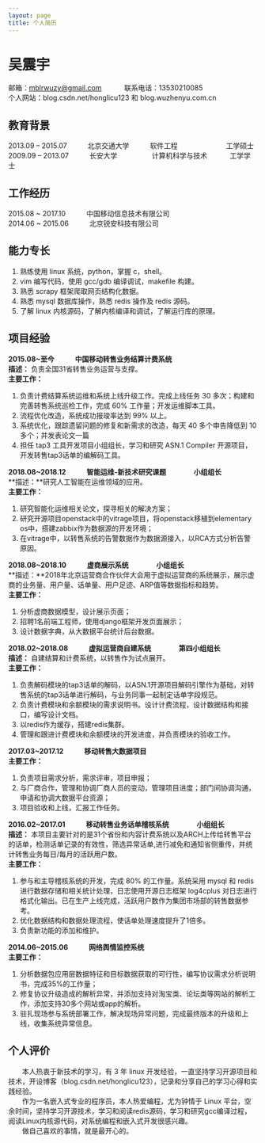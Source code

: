 ```yaml
---
layout: page
title: 个人简历
---
```


# 吴震宇
邮箱：mblrwuzy@gmail.com 　　　联系电话：13530210085 <br>
个人网站：blog.csdn.net/honglicu123 和 blog.wuzhenyu.com.cn

## 教育背景
2013.09 – 2015.07　　　北京交通大学　　　软件工程　　　　　　　工学硕士 <br>
2009.09 – 2013.07　　　长安大学　　　　　计算机科学与技术	　　　工学学士

## 工作经历
2015.08 ~ 2017.10　　　中国移动信息技术有限公司<br>
2014.06 ~ 2015.06　　　北京锐安科技有限公司

## 能力专长                                                                                                                                                               
1. 熟练使用 linux 系统，python，掌握 c，shell。 <br>
2. vim 编写代码，使用 gcc/gdb 编译调试，makefile 构建。 <br>
3. 熟悉 scrapy 框架爬取网页结构化数据。 <br>
4. 熟悉 mysql 数据库操作，熟悉 redis 操作及 redis 源码。
5. 了解 linux 内核源码，了解内核编译和调试，了解运行库的原理。

## 项目经验
**2015.08~至今　　　中国移动转售业务结算计费系统**<br>
**描述：** 负责全国31省转售业务运营与支撑。<br>
**主要工作：**
1. 负责计费结算系统运维和系统上线升级工作。完成上线任务 30 多次；构建和完善转售系统巡检工作，完成 60% 工作量；开发运维脚本工具。 <br>
2. 流程优化改造，系统成功报竣率达到 99% 以上。 <br>
3. 系统优化，跟踪遗留问题的修复和新需求的改造，每天 40 多个申告降低到 10 多个；并发表论文一篇 <br>
4. 担任 tap3 工具开发项目小组组长，学习和研究 ASN.1 Compiler 开源项目，开发转售tap3话单的编解码工具。

**2018.08~2018.12　　　智能运维-新技术研究课题　　　　小组组长**<br>
**描述：**研究人工智能在运维领域的应用。<br>
**主要工作：** <br>
1. 研究智能化运维相关论文，探寻相关的解决方案；<br>
2. 研究开源项目openstack中的vitrage项目，将openstack移植到elementary os中，搭建zabbix作为数据源的开发环境；<br>
3. 在vitrage中，以转售系统的告警数据作为数据源接入，以RCA方式分析告警原因。

**2018.08~2018.10　　　虚商展示系统　　　　小组组长**<br>
**描述：**2018年北京运营商合作伙伴大会用于虚拟运营商的系统展示，展示虚商的业务量、用户量、话单量、用户足迹、ARP值等数据指标和趋势。<br>
**主要工作：** <br>
1. 分析虚商数据模型，设计展示页面；
2. 招聘1名前端工程师，使用django框架开发页面展示；
3. 设计数据字典，从大数据平台统计后台数据。

**2018.02~2018.08　　　虚拟运营商自建系统　　　　第四小组组长**<br>
**描述：** 自建结算和计费系统，以转售作为试点展开。<br>
**主要工作：** <br>
1. 负责解码模块的tap3话单的解码，以ASN.1开源项目解码引擎作为基础，对转售系统的tap3话单进行解码，与业务同事一起制定话单字段规范。<br>
2. 负责计费模块和余额模块的需求说明书。设计计费流程，设计数据结构和接口，编写设计文档。<br>
3. 以redis作为缓存，搭建redis集群。<br>
4. 管理和跟进计费模块和余额模块的开发进度，并负责模块的验收工作。

**2017.03~2017.12　　　移动转售大数据项目**　<br>
**主要工作：** <br>
1. 负责项目需求分析，需求评审，项目申报；
2. 与厂商合作，管理和协调厂商人员的变动，管理项目进度；部门间协调沟通，申请和协调大数据平台资源；
3. 项目验收和上线，汇报工作任务。

**2016.02~2017.01　　　移动转售业务话单稽核系统　　　　小组组长**　<br>
**描述：** 本项目主要针对的是31个省份和内容计费系统以及ARCH上传给转售平台的话单，检测话单记录的有效性，筛选异常话单,进行减免和通知省侧重传，并统计转售业务每日/每月的活跃用户数。<br>
**主要工作：** <br>
1. 参与和主导稽核系统的开发，完成 80% 的工作量。系统采用 mysql 和 redis 进行数据存储和相关统计处理，日志使用开源日志框架 log4cplus 对日志进行格式化输出。已在生产上线完成，活跃用户数作为集团市场部的转售数据参考。 <br>
2. 优化数据结构和数据处理流程，使话单处理速度提升了1倍多。<br>
3. 负责新功能的添加和维护。

**2014.06~2015.06　　　网络舆情监控系统**　<br>
**主要工作：** <br>
1. 分析数据包应用层数据特征和目标数据获取的可行性，编写协议需求分析说明书，完成35%的工作量； <br>
2. 修复协议升级造成的解析异常，并添加支持对淘宝类、论坛类等网站的解析工作，添加支持30多个网站或app的解析。<br>
3. 驻扎现场参与系统部署工作，解决现场异常问题，完成最终版本的升级和上线，收集系统异常信息。

## 个人评价
　　本人热衷于新技术的学习，有 3 年 linux 开发经验，一直坚持学习开源项目和技术，开设博客（blog.csdn.net/honglicu123），记录和分享自己的学习心得和实践经验。<br>
　　作为一名嵌入式专业的程序员，本人热爱编程，尤为钟情于 Linux 平台，空余时间，坚持学习开源技术，学习和阅读redis源码，学习和研究gcc编译过程，阅读Linux内核源代码，对系统编程和嵌入式开发很感兴趣。<br>
　　做自己喜欢的事情，就是最开心的。
